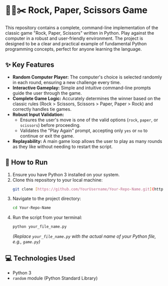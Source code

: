 # 🗿📄✂️ Rock, Paper, Scissors Game

This repository contains a complete, command-line implementation of the classic game "Rock, Paper, Scissors" written in Python. Play against the computer in a robust and user-friendly environment. The project is designed to be a clear and practical example of fundamental Python programming concepts, perfect for anyone learning the language.

## ✨ Key Features

* **Random Computer Player:** The computer's choice is selected randomly in each round, ensuring a new challenge every time.
* **Interactive Gameplay:** Simple and intuitive command-line prompts guide the user through the game.
* **Complete Game Logic:** Accurately determines the winner based on the classic rules (Rock > Scissors, Scissors > Paper, Paper > Rock) and correctly handles tie games.
* **Robust Input Validation:**
    * Ensures the user's move is one of the valid options (`rock`, `paper`, or `scissors`) before proceeding.
    * Validates the "Play Again" prompt, accepting only `yes` or `no` to continue or exit the game.
* **Replayability:** A main game loop allows the user to play as many rounds as they like without needing to restart the script.

## 🚀 How to Run

1.  Ensure you have Python 3 installed on your system.
2.  Clone this repository to your local machine:
    ```bash
    git clone [https://github.com/YourUsername/Your-Repo-Name.git](https://github.com/YourUsername/Your-Repo-Name.git)
    ```
3.  Navigate to the project directory:
    ```bash
    cd Your-Repo-Name
    ```
4.  Run the script from your terminal:
    ```bash
    python your_file_name.py
    ```
    *(Replace `your_file_name.py` with the actual name of your Python file, e.g., `game.py`)*

## 💻 Technologies Used

* Python 3
* `random` module (Python Standard Library)